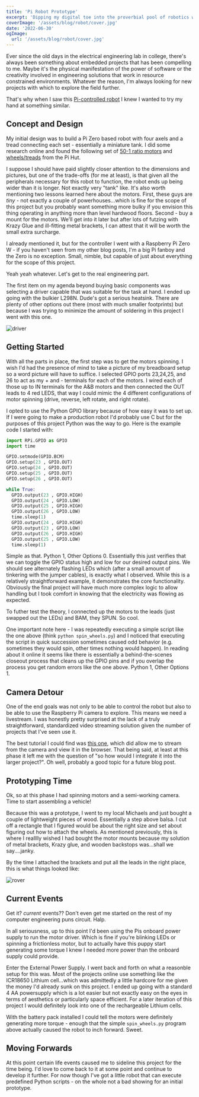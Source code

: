 ```yaml
---
title: 'Pi Robot Prototype'
excerpt: 'Dipping my digital toe into the proverbial pool of robotics with a Rasperry Pi Zero controlled home rover'
coverImage: '/assets/blog/robot/cover.jpg'
date: '2022-06-30'
ogImage:
  url: '/assets/blog/robot/cover.jpg'
---
```


Ever since the old days in the electrical engineering lab in college, there's always been something about embedded projects that has been compelling to me. Maybe it's the physical manifestation of the power of software or the creativity involved in engineering solutions that work in resource constrained environments. Whatever the reason, I'm always looking for new projects with which to explore the field further. 

That's why when I saw this [Pi-controlled robot](https://hackaday.io/project/25092-zerobot-raspberry-pi-zero-fpv-robot) I knew I wanted to try my hand at something similar. 

## Concept and Design
My initial design was to build a Pi Zero based robot with four axels and a tread connecting each set - essentially a miniature tank. I did some research online and found the following set of [50-1 ratio motors](https://thepihut.com/products/micro-metal-gearmotor-50-1) and [wheels/treads](https://thepihut.com/products/pololu-30t-track-set-red) from the Pi Hut.

I suppose I should have paid slightly closer attention to the dimensions and pictures, but one of the trade-offs (for me at least), is that given all the peripherals necessary for this robot to function, the robot ends up being wider than it is longer. Not exactly very "tank" like. It's also worth mentioning two lessons learned here about the motors. First, these guys are *tiny* - not exactly a couple of powerhouses...which is fine for the scope of this project but you probably want something more bulky if you envision this thing operating in anything more than level hardwood floors. Second - buy a mount for the motors. We'll get into it later but after lots of futzing with Krazy Glue and ill-fitting metal brackets, I can attest that it will be worth the small extra surcharge. 

I already mentioned it, but for the controller I went with a Raspberry Pi Zero W - if you haven't seen from my other blog posts, I'm a big Pi fanboy and the Zero is no exception. Small, nimble, but capable of just about everything for the scope of this project. 

Yeah yeah whatever. Let's get to the real engineering part.

The first item on my agenda beyond buying basic components was selecting a driver capable that was suitable for the task at hand. I ended up going with the bulkier L298N. Dude's got a serious heatsink. There are plenty of other options out there (most with much smaller footprints) but because I was trying to minimize the amount of soldering in this project I went with this one. 

![driver](/assets/blog/robot/driver.jpg)

## Getting Started 
With all the parts in place, the first step was to get the motors spinning. I wish I'd had the presence of mind to take a picture of my breadboard setup so a word picture will have to suffice. I selected GPIO ports 23,24,25, and 26 to act as my + and - terminals for each of the motors. I wired each of those up to IN terminals for the A&B motors and then connected the OUT leads to 4 red LEDS, that way I could mimic the 4 different configurations of motor spinning (drive, reverse, left rotate, and right rotate).

I opted to use the Python GPIO library because of how easy it was to set up. If I were going to make a production robot I'd probably use C but for the purposes of this project Python was the way to go. Here is the example code I started with:

```python  
import RPi.GPIO as GPIO
import time

GPIO.setmode(GPIO.BCM)
GPIO.setup(23 , GPIO.OUT)
GPIO.setup(24 , GPIO.OUT)
GPIO.setup(25 , GPIO.OUT)
GPIO.setup(26 , GPIO.OUT)

while True:
  GPIO.output(23 , GPIO.HIGH)
  GPIO.output(24 , GPIO.LOW)
  GPIO.output(25 , GPIO.HIGH)
  GPIO.output(26 , GPIO.LOW)
  time.sleep(1)
  GPIO.output(24 , GPIO.HIGH)
  GPIO.output(23 , GPIO.LOW)
  GPIO.output(26 , GPIO.HIGH)
  GPIO.output(25 , GPIO.LOW)
  time.sleep(1) 
```

Simple as that. Python 1, Other Options 0. Essentially this just verifies that we can toggle the GPIO status high and low for our desired output pins. We should see alternately flashing LEDs which (after a small amount of tinkering with the jumper cables), is exactly what I observed. While this is a relatively straightforward example, it demonstrates the core functionality. Obviously the final project will have much more complex logic to allow handling but I took comfort in knowing that the electricity was flowing as expected. 

To futher test the theory, I connected up the motors to the leads (just swapped out the LEDs) and BAM, they SPUN. So cool.

One important note here - I was repeatedly executing a simple script like the one above (think `python spin_wheels.py`) and I noticed that executing the script in quick succession sometimes caused odd behavior (e.g. sometimes they would spin, other times nothing would happen). In reading about it online it seems like there is essentially a behind-the-scenes closeout process that cleans up the GPIO pins and if you overlap the process you get random errors like the one above. Python 1, Other Options 1. 

## Camera Detour
One of the end goals was not only to be able to control the robot but also to be able to use the Raspberry Pi camera to explore. This means we need a livestream. I was honestly pretty surprised at the lack of a truly straightforward, standardized video streaming solution given the number of projects that I've seen use it. 

The best tutorial I could find was [this one](https://randomnerdtutorials.com/video-streaming-with-raspberry-pi-camera), which did allow me to stream from the camera and view it in the browser. That being said, at least at this phase it left me with the question of "so how would I integrate it into the larger project?". Oh well, probably a good topic for a future blog post. 


## Prototyping Time
Ok, so at this phase I had spinning motors and a semi-working camera. Time to start assembling a vehicle! 

Because this was a prototype, I went to my local Michaels and just bought a couple of lightweight pieces of wood. Essentially a step above balsa. I cut off a rectangle that I figured would be about the right size and set about figuring out how to attach the wheels. As mentioned previously, this is where I realllly wished I had bought the motor mounts because my solution of metal brackets, Krazy glue, and wooden backstops was...shall we say....janky. 

By the time I attached the brackets and put all the leads in the right place, this is what things looked like:

![rover](/assets/blog/robot/rover.jpg)

## Current Events
Get it? *current* events?? Don't even get me started on the rest of my computer engineering puns circuit. Halp.

In all seriousness, up to this point I'd been using the Pis onboard power supply to run the motor driver. Which is fine if you're blinking LEDs or spinning a frictionless motor, but to actually have this puppy start generating some torque I knew I needed more power than the onboard supply could provide. 

Enter the External Power Supply. I went back and forth on what a reasonble setup for this was. Most of the projects online use something like the ICR18650 Lithium cell...which was admittedly a little hardcore for me given the money I'd already sunk on this project. I ended up going with a standard 4 AA powersupply which is a lot easier but not exactly easy on the eyes in terms of aesthetics or particularly space efficient. For a later iteration of this project I would definitely look into one of the rechargeable Lithium cells. 

With the battery pack installed I could tell the motors were definitely generating more torque - enough that the simple `spin_wheels.py` program above actually caused the robot to inch forward. Sweet. 

## Moving Forwards
At this point certain life events caused me to sideline this project for the time being. I'd love to come back to it at some point and continue to develop it further. For now though I've got a little robot that can execute predefined Python scripts - on the whole not a bad showing for an initial prototype. 
